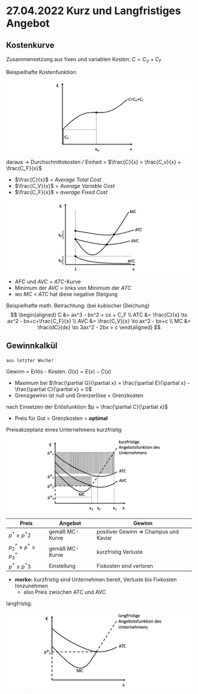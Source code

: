 # 27.04.2022 Kurz und Langfristiges Angebot

## Kostenkurve

Zusammensetzung aus fixen und variablen Kosten: $C = C_V+C_F$

Beispielhafte Kostenfunktion: 

![2022-04-27_16.56.05](../images/2022-04-27_16.56.05.jpg)

daraus -> Durchschnittskosten / Einheit = $\frac{C}{x} = \frac{C_v}{x} + \frac{C_F}{x}$

- $\frac{C}{x}$ = *Average Total Cost*
- $\frac{C_V}{x}$ = *Average Variable Cost*
- $\frac{C_F}{x}$ = *average Fixed Cost*

![2022-04-27_17.01.30](../images/2022-04-27_17.01.30.jpg)
- *AFC* und *AVC* = *ATC*-Kurve
- Minimum der *AVC* = links von Minimum der *ATC*
- wo *MC* < *ATC* hat diese negative Steigung

Beispielhafte math. Betrachtung: (bei kubischer Gleichung)
$$
\begin{aligned}
C &= ax^3 - bx^2 + cx + C_F \\
ATC &= \frac{C}{x} \to ax^2 - bx+c+\frac{C_F}{x} \\
AVC &= \frac{C_V}{x} \to ax^2 - bx+c \\
MC  &= \frac{dC}{dx} \to 3ax^2 - 2bx + c
\end{aligned}
$$

## Gewinnkalkül

`aus letzter Woche!`

Gewinn = Erlös - Kosten: $G(x) = E(x) - C(x)$

- Maximum bei $\frac{\partial G}{\partial x} = \frac{\partial E}{\partial x} - \frac{\partial C}{\partial x} = 0$
- Grenzgewinn ist null und Grenzerlöse = Grenzkosten

nach Einsetzen der Erlösfunktion $p = \frac{\partial C}{\partial x}$

- Preis für Gut = Grenzkosten = **optimal**

Preisakzeptanz eines Unternehmens kurzfristig

![2022-04-27_20.02.36](../images/2022-04-27_20.02.36.jpg)

| Preis                     | Angebot        | Gewinn                                 |
| ------------------------- | -------------- | -------------------------------------- |
| $p^* \ge p^*2$            | gemäß MC-Kurve | positiver Gewinn => Champus und Kaviar |
| $p^*_2 \ge p^* \ge p^*_3$ | gemäß MC-Kurve | kurzfristig Verluste                   |
| $p^* \le p^*3$            | Einstellung    | Fixkosten sind verloren                |

- **merke:** kurzfristig sind Unternehmen bereit, Verluste bis Fixkosten hinzunehmen
    - also Preis zwischen ATC und AVC

langfristig:



![2022-04-27_19.20.25](../images/2022-04-27_19.20.25.jpg)
